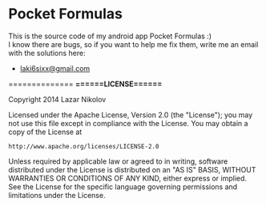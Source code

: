 Pocket Formulas
==============

This is the source code of my android app Pocket Formulas :) <br/>
I know there are bugs, so if you want to help me fix them, write me an email with the solutions here:
- laki6sixx@gmail.com

==============
<b>======LICENSE======</b>

Copyright 2014 Lazar Nikolov

Licensed under the Apache License, Version 2.0 (the "License");
you may not use this file except in compliance with the License.
You may obtain a copy of the License at

    http://www.apache.org/licenses/LICENSE-2.0

Unless required by applicable law or agreed to in writing, software
distributed under the License is distributed on an "AS IS" BASIS,
WITHOUT WARRANTIES OR CONDITIONS OF ANY KIND, either express or implied.
See the License for the specific language governing permissions and
limitations under the License.
